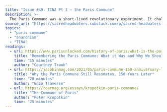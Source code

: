 ```yaml
---
title: "Issue #49: TINA Pt 3 – the Paris Commune"
description: >-
  The Paris Commune was a short-lived revolutionary experiment. It challenged state sovereignty and implemented progressive ideals that wouldn't be seen again for decades. What can we learn from it?
source_url: "https://sacredheadwaters.substack.com/p/sacred-headwaters-49-tina-pt-3-the"
topics:
  - "paris commune"
  - "anarchism"
  - "TINA"
readings:
  - url: https://www.parisunlocked.com/history-of-paris/what-is-the-paris-commune-history-facts/
    title: "Remembering the Paris Commune: What it Was and Why We Should Care"
    time: "15 minutes"
    author: "Courtney Traub"
  - url: https://jacobinmag.com/2021/05/paris-commune-150-anniversary-legacy
    title: "Why the Paris Commune Still Resonates, 150 Years Later"
    time: "20 minutes"
    author: "Enzo Traverso"
  - url: https://roarmag.org/essays/kropotkin-paris-commune/
    title: "The Commune of Paris"
    author: "Peter Kropotkin"
    time: "25 minutes"
---
```

